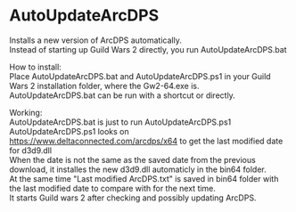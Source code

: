# AutoUpdateArcDPS  
Installs a new version of ArcDPS automatically.  
Instead of starting up Guild Wars 2 directly, you run AutoUpdateArcDPS.bat  

How to install:  
Place AutoUpdateArcDPS.bat and AutoUpdateArcDPS.ps1 in your Guild Wars 2 installation folder, where the Gw2-64.exe is.  
AutoUpdateArcDPS.bat can be run with a shortcut or directly.  

Working:  
AutoUpdateArcDPS.bat is just to run AutoUpdateArcDPS.ps1  
AutoUpdateArcDPS.ps1 looks on https://www.deltaconnected.com/arcdps/x64 to get the last modified date for d3d9.dll  
When the date is not the same as the saved date from the previous download, it installes the new d3d9.dll automaticly in the bin64 folder.  
At the same time "Last modified ArcDPS.txt" is saved in bin64 folder with the last modified date to compare with for the next time.  
It starts Guild wars 2 after checking and possibly updating ArcDPS.
